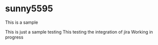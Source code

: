 # sunny5595
This is a sample 


This is just a sample testing
This testing the integration of jira
Working in progress
